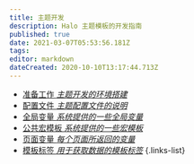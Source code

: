 ```yaml
---
title: 主题开发
description: Halo 主题模板的开发指南
published: true
date: 2021-03-07T05:53:56.181Z
tags: 
editor: markdown
dateCreated: 2020-10-10T13:17:44.713Z
---
```


- [准备工作 *主题开发的环境搭建*](/developer-guide/theme/prepare)
- [配置文件 *主题配置文件的说明*](/developer-guide/theme/config-files)
- [全局变量 *系统提供的一些全局变量*](/developer-guide/theme/global-variable)
- [公共宏模板 *系统提供的一些宏模板*](/developer-guide/theme/public-template-tag)
- [页面变量 *每个页面所返回的变量*](/developer-guide/theme/page-variable)
- [模板标签 *用于获取数据的模板标签*](/developer-guide/theme/template-tag)
{.links-list}
<!--
- [常用代码片段示例 *一些常用的代码片段示例*](#)
-->